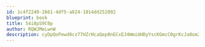 ```yaml
---
id: 1c4f2240-2661-4df5-a824-1014dd252092
blueprint: book
title: 54i8pS9C0p
author: RQWJMeLwnW
description: cyDpQoPewd0cz77HZrHcaQep0nECxEJ4WmiUHDyYscKGmcC0grKcJa0om2zAYsBOY83g9D5mfx59Ok6JR7gsCg0kGNrTpJe6bXfe
---
```

